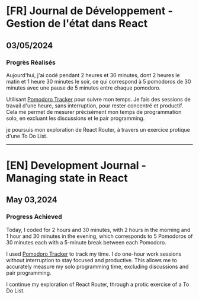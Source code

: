 # [FR] Journal de Développement - Gestion de l'état dans React

## 03/05/2024

### Progrès Réalisés

Aujourd'hui, j'ai codé pendant 2 heures et 30 minutes, dont 2 heures le matin et 1 heure 30 minutes le soir, ce qui correspond à 5 pomodoros de 30 minutes avec une pause de 5 minutes entre chaque pomodoro.

Utilisant [Pomodoro Tracker](https://pomodoro-tracker.com/) pour suivre mon temps. Je fais des sessions de travail d'une heure, sans interruption, pour rester concentré et productif. Cela me permet de mesurer précisément mon temps de programmation solo, en excluant les discussions et le pair programming.

je poursuis mon exploration de React Router, à travers un exercice protique d'une To Do List.

---

# [EN] Development Journal - Managing state in React

## May 03,2024

### Progress Achieved

Today, I coded for 2 hours and 30 minutes, with 2 hours in the morning and 1 hour and 30 minutes in the evening, which corresponds to 5 Pomodoros of 30 minutes each with a 5-minute break between each Pomodoro.

I used [Pomodoro Tracker](https://pomodoro-tracker.com/) to track my time. I do one-hour work sessions without interruption to stay focused and productive. This allows me to accurately measure my solo programming time, excluding discussions and pair programming.

I continue my exploration of React Router, through a protic exercise of a To Do List.
